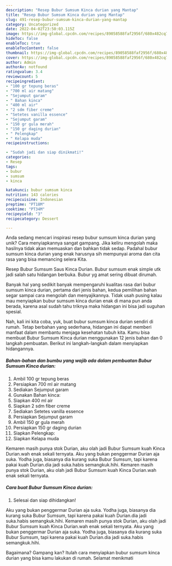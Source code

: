 ```yaml
---
description: "Resep Bubur Sumsum Kinca durian yang Mantap"
title: "Resep Bubur Sumsum Kinca durian yang Mantap"
slug: 491-resep-bubur-sumsum-kinca-durian-yang-mantap
category: Uncategorized
date: 2022-04-02T23:50:03.115Z
image: https://img-global.cpcdn.com/recipes/89058588faf2956f/680x482cq70/bubur-sumsum-kinca-durian-foto-resep-utama.jpg
hideToc: false
enableToc: true
enableTocContent: false
thumbnail: https://img-global.cpcdn.com/recipes/89058588faf2956f/680x482cq70/bubur-sumsum-kinca-durian-foto-resep-utama.jpg
cover: https://img-global.cpcdn.com/recipes/89058588faf2956f/680x482cq70/bubur-sumsum-kinca-durian-foto-resep-utama.jpg
author: Admin
authorAv: notfound
ratingvalue: 3.4
reviewcount: 5
recipeingredient:
- "100 gr tepung beras"
- "700 ml air matang"
- "Sejumput garam"
- " Bahan kinca"
- "400 ml air"
- "2 sdm fiber creme"
- "Setetes vanilla essence"
- "Sejumput garam"
- "150 gr gula merah"
- "150 gr daging durian"
- " Pelengkap"
- " Kelapa muda"
recipeinstructions:

- "Sudah jadi dan siap dinikmati!"
categories:
- Resep
tags:
- bubur
- sumsum
- kinca

katakunci: bubur sumsum kinca 
nutrition: 143 calories
recipecuisine: Indonesian
preptime: "PT18M"
cooktime: "PT34M"
recipeyield: "3"
recipecategory: Dessert

---
```





Anda sedang mencari inspirasi resep bubur sumsum kinca durian yang unik? Cara menyiapkannya sangat gampang. Jika keliru mengolah maka hasilnya tidak akan memuaskan dan bahkan tidak sedap. Padahal bubur sumsum kinca durian yang enak harusnya sih mempunyai aroma dan cita rasa yang bisa memancing selera Kita.





Resep Bubur Sumsum Saus Kinca Durian. Bubur sumsum enak simple utk jadi salah satu hidangan berbuka. Bubur yg amat sering dibuat dirumah.

Banyak hal yang sedikit banyak mempengaruhi kualitas rasa dari bubur sumsum kinca durian, pertama dari jenis bahan, kedua pemilihan bahan segar sampai cara mengolah dan menyajikannya. Tidak usah pusing kalau mau menyiapkan bubur sumsum kinca durian enak di mana pun anda berada, karena asal sudah tahu triknya maka hidangan ini bisa jadi suguhan spesial.






Nah, kali ini kita coba, yuk, buat bubur sumsum kinca durian sendiri di rumah. Tetap berbahan yang sederhana, hidangan ini dapat memberi manfaat dalam membantu menjaga kesehatan tubuh kita. Kamu bisa membuat Bubur Sumsum Kinca durian menggunakan 12 jenis bahan dan 0 langkah pembuatan. Berikut ini langkah-langkah dalam menyiapkan hidangannya.

<!--inarticleads1-->

##### Bahan-bahan dan bumbu yang wajib ada dalam pembuatan Bubur Sumsum Kinca durian:

1. Ambil 100 gr tepung beras
1. Persiapkan 700 ml air matang
1. Sediakan Sejumput garam
1. Gunakan  Bahan kinca:
1. Siapkan 400 ml air
1. Siapkan 2 sdm fiber creme
1. Sediakan Setetes vanilla essence
1. Persiapkan Sejumput garam
1. Ambil 150 gr gula merah
1. Persiapkan 150 gr daging durian
1. Siapkan  Pelengkap:
1. Siapkan  Kelapa muda


Kemaren masih punya stok Durian, aku olah jadi Bubur Sumsum kuah Kinca Durian.wah enak sekali ternyata. Aku yang bukan penggermar Durian aja suka. Yodha juga, biasanya dia kurang suka Bubur Sumsum, tapi karena pakai kuah Durian.dia jadi suka.habis semangkuk.hihi. Kemaren masih punya stok Durian, aku olah jadi Bubur Sumsum kuah Kinca Durian.wah enak sekali ternyata. 

<!--inarticleads2-->

##### Cara buat Bubur Sumsum Kinca durian:


1. Selesai dan siap dihidangkan!

Aku yang bukan penggermar Durian aja suka. Yodha juga, biasanya dia kurang suka Bubur Sumsum, tapi karena pakai kuah Durian.dia jadi suka.habis semangkuk.hihi. Kemaren masih punya stok Durian, aku olah jadi Bubur Sumsum kuah Kinca Durian.wah enak sekali ternyata. Aku yang bukan penggermar Durian aja suka. Yodha juga, biasanya dia kurang suka Bubur Sumsum, tapi karena pakai kuah Durian.dia jadi suka.habis semangkuk.hihi. 

Bagaimana? Gampang kan? Itulah cara menyiapkan bubur sumsum kinca durian yang bisa kamu lakukan di rumah. Selamat menikmati
